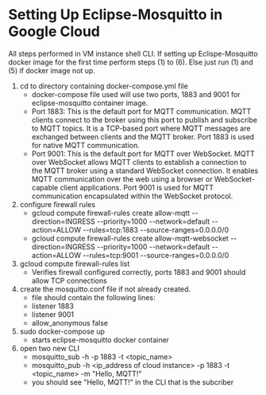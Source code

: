 # Setting Up Eclipse-Mosquitto in Google Cloud
All steps performed in VM instance shell CLI.
If setting up Eclispe-Mosquitto docker image for the first time perform steps (1) to (6). Else just run (1) and (5) if docker image not up. 

1. cd to directory containing docker-compose.yml file
	* docker-compose file used will use two ports, 1883 and 9001 for eclipse-mosquitto container image.
	* Port 1883: This is the default port for MQTT communication. MQTT clients connect to the broker using this port to publish and subscribe to MQTT topics. It is a TCP-based port where MQTT messages are exchanged between clients and the MQTT broker. Port 1883 is used for native MQTT communication.
	* Port 9001: This is the default port for MQTT over WebSocket. MQTT over WebSocket allows MQTT clients to establish a connection to the MQTT broker using a standard WebSocket connection. It enables MQTT communication over the web using a browser or WebSocket-capable client applications. Port 9001 is used for MQTT communication encapsulated within the WebSocket protocol.
2. configure firewall rules
	* gcloud compute firewall-rules create allow-mqtt --direction=INGRESS --priority=1000 --network=default --action=ALLOW --rules=tcp:1883 --source-ranges=0.0.0.0/0
	* gcloud compute firewall-rules create allow-mqtt-websocket --direction=INGRESS --priority=1000 --network=default --action=ALLOW --rules=tcp:9001 --source-ranges=0.0.0.0/0
3. gcloud compute firewall-rules list
	* Verifies firewall configured correctly, ports 1883 and 9001 should allow TCP connections
4. create the mosquitto.conf file if not already created.
	* file should contain the following lines:
	* listener 1883
	* listener 9001
	* allow_anonymous false
5. sudo docker-compose up
	* starts eclipse-mosquitto docker container
6. open two new CLI
	* mosquitto_sub -h <ip address of cloud instance> -p 1883 -t <topic_name>
	* mosquitto_pub -h <ip_address of cloud instance> -p 1883 -t <topic_name> -m "Hello, MQTT!"
	* you should see "Hello, MQTT!" in the CLI that is the subcriber


